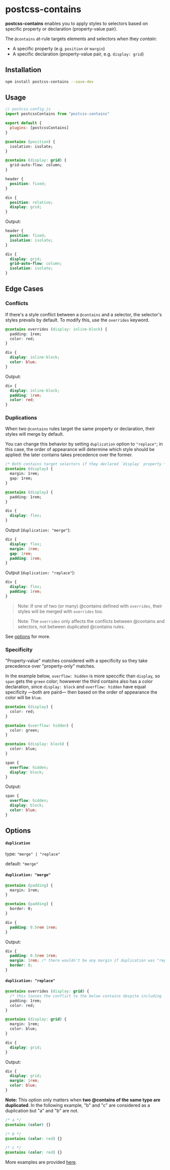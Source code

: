 # postcss-contains

**postcss-contains** enables you to apply styles to selectors based on specific property or declaration (property-value pair).

The `@contains` at-rule targets elements and selectors when they _contain_:

- A specific property (e.g. `position` or `margin`)
- A specific declaration (property-value pair, e.g. `display: grid`)

## Installation

```sh
npm install postcss-contains --save-dev
```

## Usage

```js
// postcss.config.js
import postcssContains from "postcss-contains"

export default {
  plugins: [postcssContains]
}
```

```css
@contains (position) {
  isolation: isolate;
}

@contains (display: grid) {
  grid-auto-flow: column;
}

header {
  position: fixed;
}

div {
  position: relative;
  display: grid;
}
```

Output:

```css
header {
  position: fixed;
  isolation: isolate;
}

div {
  display: grid;
  grid-auto-flow: column;
  isolation: isolate;
}
```

## Edge Cases

### Conflicts

If there's a style conflict between a `@contains` and a selector, the selector's styles prevails by default. To modify this, use the `overrides` keyword.

```css
@contains overrides (display: inline-block) {
  padding: 1rem;
  color: red;
}

div {
  display: inline-block;
  color: blue;
}
```

Output:

```css
div {
  display: inline-block;
  padding: 1rem;
  color: red;
}
```

### Duplications

When two `@contains` rules target the same property or declaration, their styles will merge by default.

You can change this behavior by setting `duplication` option to `"replace"`; in this case, the order of appearance will determine which style should be applied: the later contains takes precedence over the former.

```css
/* Both contains target selectors if they declared `display` property */
@contains (display) {
  margin: 1rem;
  gap: 1rem;
}

@contains (display) {
  padding: 1rem;
}

div {
  display: flex;
}
```

Output (`duplication: "merge"`):

```css
div {
  display: flex;
  margin: 1rem;
  gap: 1rem;
  padding: 1rem;
}
```

Output (`duplication: "replace"`):

```css
div {
  display: flex;
  padding: 1rem;
}
```

> Note: If one of two (or many) @contains defined with `overrides`, their styles will be merged with `overrides` too.

> Note: The `overrides` only affects the conflicts between @contains and selectors, not between duplicated @contains rules.

See [options](#options) for more.

### Specificity

"Property-value" matches considered with a specificity so they take precedence over "property-only" matches.

In the example below, `overflow: hidden` is more speccific than `display`, so `span` gets the `green` color; howwever the third contains also has a color declaration, since `display: block` and `overflow: hidden` have equal specificity —both are paird— then based on the order of appearance the color will be `blue`.

```css
@contains (display) {
  color: red;
}

@contains (overflow: hidden) {
  color: green;
}

@contains (display: block) {
  color: blue;
}

span {
  overflow: hidden;
  display: block;
}
```

Output:

```css
span {
  overflow: hidden;
  display: block;
  color: blue;
}
```

## Options

#### `duplication`

type: `"merge" | "replace"`

default: `"merge"`

#### `duplication: "merge"`

```css
@contains (padding) {
  margin: 1rem;
}

@contains (padding) {
  border: 0;
}

div {
  padding: 0.5rem 1rem;
}
```

Output:

```css
div {
  padding: 0.5rem 1rem;
  margin: 1rem; /* there wouldn't be any margin if duplication was "replace" */
  border: 0;
}
```

#### `duplication: "replace"`

```css
@contains overrides (display: grid) {
  /* this looses the conflict to the below contains despite including `overrides`; as mentioned, `overrides` only comes to play when there is a conflict between @contains and selectors styles, not when two `@contains` are duplicated. */
  padding: 1rem;
  color: red;
}

@contains (display: grid) {
  margin: 1rem;
  color: blue;
}

div {
  display: grid;
}
```

Output:

```css
div {
  display: grid;
  margin: 1rem;
  color: blue;
}
```

**Note:** This option only matters when **two @contains of the same type are duplicated**. In the following example, "b" and "c" are considered as a duplication but "a" and "b" are not.

```css
/* a */
@contains (color) {}

/* b */
@contains (color: red) {}

/* c */
@contains (color: red) {}
```

More examples are provided [here](./test/exmaples.md).
